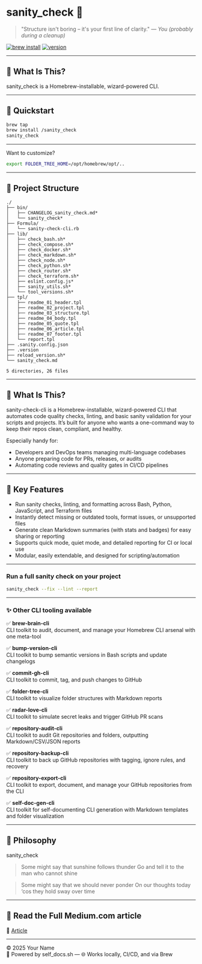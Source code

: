 # sanity_check 🌳

> "Structure isn't boring – it's your first line of clarity." — *You (probably during a cleanup)*

[![brew install](https://img.shields.io/badge/brew--install-success-green?logo=homebrew)](https://github.com/raymonepping/homebrew-sanity_check)
[![version](https://img.shields.io/badge/version-1.1.5-blue)](https://github.com/raymonepping/homebrew-sanity_check)

---

## 🧭 What Is This?

sanity_check is a Homebrew-installable, wizard-powered CLI.

---

## 🚀 Quickstart

```bash
brew tap 
brew install /sanity_check
sanity_check
```

---

Want to customize?

```bash
export FOLDER_TREE_HOME=/opt/homebrew/opt/..
```

---

## 📂 Project Structure

```
./
├── bin/
│   ├── CHANGELOG_sanity_check.md*
│   └── sanity_check*
├── Formula/
│   └── sanity-check-cli.rb
├── lib/
│   ├── check_bash.sh*
│   ├── check_compose.sh*
│   ├── check_docker.sh*
│   ├── check_markdown.sh*
│   ├── check_node.sh*
│   ├── check_python.sh*
│   ├── check_router.sh*
│   ├── check_terraform.sh*
│   ├── eslint.config.js*
│   ├── sanity_utils.sh*
│   └── tool_versions.sh*
├── tpl/
│   ├── readme_01_header.tpl
│   ├── readme_02_project.tpl
│   ├── readme_03_structure.tpl
│   ├── readme_04_body.tpl
│   ├── readme_05_quote.tpl
│   ├── readme_06_article.tpl
│   ├── readme_07_footer.tpl
│   └── report.tpl
├── .sanity.config.json
├── .version
├── reload_version.sh*
└── sanity_check.md

5 directories, 26 files
```

---

## 🧭 What Is This?

sanity-check-cli is a Homebrew-installable, wizard-powered CLI that automates code quality checks, linting, and basic sanity validation for your scripts and projects.
It’s built for anyone who wants a one-command way to keep their repos clean, compliant, and healthy.

Especially handy for:

- Developers and DevOps teams managing multi-language codebases
- Anyone preparing code for PRs, releases, or audits
- Automating code reviews and quality gates in CI/CD pipelines

---

## 🔑 Key Features

- Run sanity checks, linting, and formatting across Bash, Python, JavaScript, and Terraform files
- Instantly detect missing or outdated tools, format issues, or unsupported files
- Generate clean Markdown summaries (with stats and badges) for easy sharing or reporting
- Supports quick mode, quiet mode, and detailed reporting for CI or local use
- Modular, easily extendable, and designed for scripting/automation

---

### Run a full sanity check on your project

```bash
sanity_check --fix --lint --report
```

---

### ✨ Other CLI tooling available

✅ **brew-brain-cli**  
CLI toolkit to audit, document, and manage your Homebrew CLI arsenal with one meta-tool

✅ **bump-version-cli**  
CLI toolkit to bump semantic versions in Bash scripts and update changelogs

✅ **commit-gh-cli**  
CLI toolkit to commit, tag, and push changes to GitHub

✅ **folder-tree-cli**  
CLI toolkit to visualize folder structures with Markdown reports

✅ **radar-love-cli**  
CLI toolkit to simulate secret leaks and trigger GitHub PR scans

✅ **repository-audit-cli**  
CLI toolkit to audit Git repositories and folders, outputting Markdown/CSV/JSON reports

✅ **repository-backup-cli**  
CLI toolkit to back up GitHub repositories with tagging, ignore rules, and recovery

✅ **repository-export-cli**  
CLI toolkit to export, document, and manage your GitHub repositories from the CLI

✅ **self-doc-gen-cli**  
CLI toolkit for self-documenting CLI generation with Markdown templates and folder visualization

---

## 🧠 Philosophy

sanity_check 

> Some might say that sunshine follows thunder
> Go and tell it to the man who cannot shine

> Some might say that we should never ponder
> On our thoughts today ‘cos they hold sway over time

---

## 📘 Read the Full Medium.com article

📖 [Article](..) 

---

© 2025 Your Name  
🧠 Powered by self_docs.sh — 🌐 Works locally, CI/CD, and via Brew
